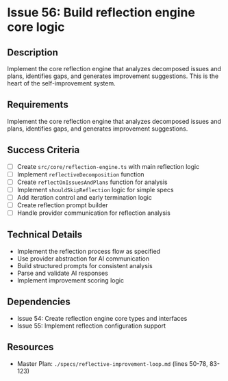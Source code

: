 # Issue 56: Build reflection engine core logic

## Description
Implement the core reflection engine that analyzes decomposed issues and plans, identifies gaps, and generates improvement suggestions. This is the heart of the self-improvement system.

## Requirements
Implement the core reflection engine that analyzes decomposed issues and plans, identifies gaps, and generates improvement suggestions.

## Success Criteria
- [ ] Create `src/core/reflection-engine.ts` with main reflection logic
- [ ] Implement `reflectiveDecomposition` function
- [ ] Create `reflectOnIssuesAndPlans` function for analysis
- [ ] Implement `shouldSkipReflection` logic for simple specs
- [ ] Add iteration control and early termination logic
- [ ] Create reflection prompt builder
- [ ] Handle provider communication for reflection analysis

## Technical Details
- Implement the reflection process flow as specified
- Use provider abstraction for AI communication
- Build structured prompts for consistent analysis
- Parse and validate AI responses
- Implement improvement scoring logic

## Dependencies
- Issue 54: Create reflection engine core types and interfaces
- Issue 55: Implement reflection configuration support

## Resources
- Master Plan: `./specs/reflective-improvement-loop.md` (lines 50-78, 83-123)
